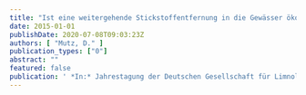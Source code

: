 ```yaml
---
title: "Ist eine weitergehende Stickstoffentfernung in die Gewässer ökonomisch sinnvoll?"
date: 2015-01-01
publishDate: 2020-07-08T09:03:23Z
authors: [ "Mutz, D." ]
publication_types: ["0"]
abstract: ""
featured: false
publication: ' *In:* Jahrestagung der Deutschen Gesellschaft für Limnologie. Essen, Germany. 21.-25.09.2015'
---
```



